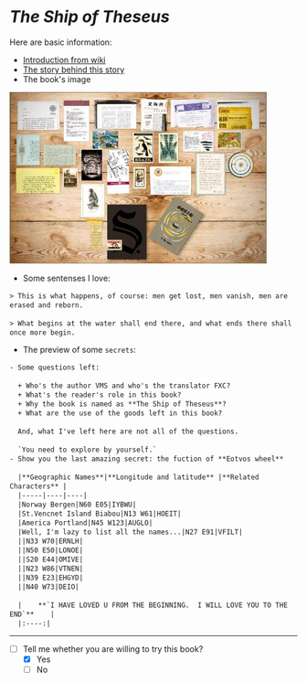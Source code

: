 # *The Ship of Theseus*
Here are basic information:
*    [Introduction from wiki](https://en.wikipedia.org/wiki/S._(Dorst_novel))
*    [The story behind this story](https://en.wikipedia.org/wiki/Ship_of_Theseus)
*    The book's image 

![s](s.jpg)

*    Some sentenses I love:
   
    > This is what happens, of course: men get lost, men vanish, men are erased and reborn.
    
    > What begins at the water shall end there, and what ends there shall once more begin.
*    The preview of some `secrets`:
     
    - Some questions left:
    
      + Who's the author VMS and who's the translator FXC?
      + What's the reader's role in this book?
      + Why the book is named as **The Ship of Theseus**?
      + What are the use of the goods left in this book?
    
      And, what I've left here are not all of the questions.
    
      `You need to explore by yourself.`
    - Show you the last amazing secret: the fuction of **Eotvos wheel**
       
      |**Geographic Names**|**Longitude and latitude** |**Related Characters** |
      |-----|----|----|
      |Norway Bergen|N60 E05|IYBWU|
      |St.Vencnet Island Biabou|N13 W61|HOEIT|
      |America Portland|N45 W123|AUGLO|
      |Well, I'm lazy to list all the names...|N27 E91|VFILT|
      ||N33 W70|ERNLH|
      ||N50 E50|LONOE|
      ||S20 E44|OMIVE|
      ||N23 W86|VTNEN|
      ||N39 E23|EHGYD|
      ||N40 W73|DEIO|
      
      |    **`I HAVE LOVED U FROM THE BEGINNING.  I WILL LOVE YOU TO THE END`**    |
      |:----:|
* * *


- [ ] Tell me whether you are willing to try this book?
  - [x] Yes
  - [ ] No
